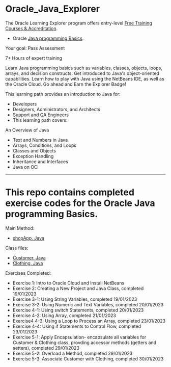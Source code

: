 # Oracle_Java_Explorer

The Oracle Learning Explorer program offers entry-level [Free Training Courses & Accreditation](https://education.oracle.com/learning-explorer).
- Oracle [Java programming Basics](https://mylearn.oracle.com/ou/learning-path/java-explorer/79726).

Your goal: Pass Assessment

7+ Hours of expert training

Learn Java programming basics such as variables, classes, objects, loops, arrays, and decision constructs. Get introduced to Java's object-oriented capabilities. Learn how to play with Java using the NetBeans IDE, as well as the Oracle Cloud. Go ahead and Earn the Explorer Badge!

This learning path provides an introduction to Java for:

- Developers
- Designers, Administrators, and Architects
- Support and QA Engineers
- This learning path covers:

An Overview of Java
- Text and Numbers in Java
- Arrays, Conditions, and Loops
- Classes and Objects
- Exception Handling
- Inheritance and Interfaces
- Java on OCI

-----------------------------------------------------------------------------------------------------------------------------------------------------------------------
# This repo contains completed exercise codes for the Oracle Java programming Basics.

Main Method:

- [shopApp. Java](https://github.com/Jayz-lab/Java_Explorer/blob/main/ShopApp.java)

Class files:

- [Customer. Java](https://github.com/Jayz-lab/Java_Explorer/blob/main/Customer.java)
- [Clothing. Java](https://github.com/Jayz-lab/Java_Explorer/blob/main/Clothing.java)

Exercises Completed:

- Exercise 1: Intro to Oracle Cloud and Install NetBeans
- Exercise 2: Creating a New Project and Java Class, completed 19/01/2023
- Exercise 3-1: Using String Variables, completed 19/01/2023
- Exercise 3-2: Using Numeric and Text Variables, completed 20/01/2023
- Exercise 4-1: Using switch Statements, completed 20/01/2023
- Exercise 4-2: Using Array, completed 21/01/2023
- Exercise4 4-3: Using a Loop to Process an Array, completed 23/01/2023
- Exercise 4-4: Using if Statements to Control Flow, completed 23/01/2023
- Exercise 5-1: Apply Encapsulation- encapsulate all variables for Customer & Clothing class, provding accessor methods (getters and setters), completed 29/01/2023
- Exercise 5-2: Overload a Method, completed 29/01/2023
- Exercise 5-3: Associate Customer with Clothing, completed 30/01/2023


